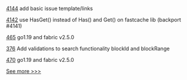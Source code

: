 
[4144](https://github.com/hyperledger/fabric/pull/4144) add basic issue template/links

[4142](https://github.com/hyperledger/fabric/pull/4142) use HasGet() instead of Has() and Get() on fastcache lib (backport #4141)

[465](https://github.com/hyperledger-labs/fabric-token-sdk/pull/465) go1.19 and fabric v2.5.0

[376](https://github.com/hyperledger-labs/blockchain-explorer/pull/376) Add validations to search functionality blockId and blockRange

[470](https://github.com/hyperledger-labs/fabric-smart-client/pull/470) go1.19 and fabric v2.5.0


[See more >>>](https://start-here.hyperledger.org/pull-requests)

